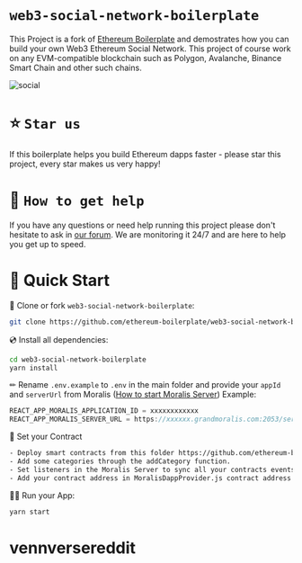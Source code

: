 # `web3-social-network-boilerplate`

This Project is a fork of [Ethereum Boilerplate](https://github.com/ethereum-boilerplate/ethereum-boilerplate) and demostrates how you can build your own Web3 Ethereum Social Network. This project of course work on any EVM-compatible blockchain such as Polygon, Avalanche, Binance Smart Chain and other such chains. 

![social](https://user-images.githubusercontent.com/78314301/142860643-f458fd69-ab8b-4408-82e3-d02e10ea590e.gif)

# ⭐️ `Star us`
If this boilerplate helps you build Ethereum dapps faster - please star this project, every star makes us very happy!

# 🤝 `How to get help`
If you have any questions or need help running this project please don't hesitate to ask in [our forum](https://forum.moralis.io/t/ethereum-social-media-boilerplate/4655). We are monitoring it 24/7 and are here to help you get up to speed.

# 🚀 Quick Start

📄 Clone or fork `web3-social-network-boilerplate`:
```sh
git clone https://github.com/ethereum-boilerplate/web3-social-network-boilerplate
```
💿 Install all dependencies:
```sh
cd web3-social-network-boilerplate
yarn install 
```
✏ Rename `.env.example` to `.env` in the main folder and provide your `appId` and `serverUrl` from Moralis ([How to start Moralis Server](https://docs.moralis.io/moralis-server/getting-started/create-a-moralis-server)) 
Example:
```jsx
REACT_APP_MORALIS_APPLICATION_ID = xxxxxxxxxxxx
REACT_APP_MORALIS_SERVER_URL = https://xxxxxx.grandmoralis.com:2053/server
```
📄  Set your Contract
```sh
- Deploy smart contracts from this folder https://github.com/ethereum-boilerplate/web3-social-network-boilerplate/tree/main/smart%20contracts
- Add some categories through the addCategory function.
- Set listeners in the Moralis Server to sync all your contracts events.
- Add your contract address in MoralisDappProvider.js contract address as the default value of the state
```
🚴‍♂️ Run your App:
```sh
yarn start
```
# vennversereddit
